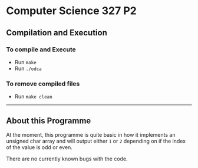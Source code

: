 # Computer Science 327 P2
## Compilation and Execution
### To compile and Execute
- Run `make`
- Run `./odca`
### To remove compiled files
- Run `make clean`
---
## About this Programme
At the moment, this programme is quite basic in how it implements an unsigned char array and will output either `1` or `2` depending on if the index of the value is odd or even. 

There are no currently known bugs with the code.
